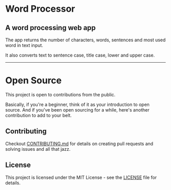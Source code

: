 # Word Processor

## A word processing web app 

The app returns the number of characters, words, sentences and most used word in text input.

It also converts text to sentence case, title case, lower and upper case.
___

# Open Source
This project is open to contributions from the public. 

Basically, if you're a beginner, think of it as your introduction to open source. 
And if you've been open sourcing for a while, here's another contribution to add to your belt.

## Contributing
Checkout [CONTRIBUTING.md](.github/CONTRIBUTING.md) for details on creating pull requests and solving issues and all that jazz.

## License
This project is licensed under the MIT License - see the [LICENSE](LICENSE) file for details.

